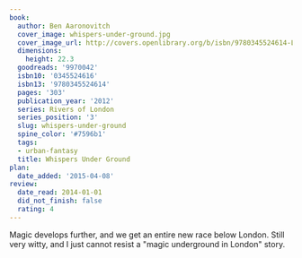 ```yaml
---
book:
  author: Ben Aaronovitch
  cover_image: whispers-under-ground.jpg
  cover_image_url: http://covers.openlibrary.org/b/isbn/9780345524614-L.jpg
  dimensions:
    height: 22.3
  goodreads: '9970042'
  isbn10: '0345524616'
  isbn13: '9780345524614'
  pages: '303'
  publication_year: '2012'
  series: Rivers of London
  series_position: '3'
  slug: whispers-under-ground
  spine_color: '#7596b1'
  tags:
  - urban-fantasy
  title: Whispers Under Ground
plan:
  date_added: '2015-04-08'
review:
  date_read: 2014-01-01
  did_not_finish: false
  rating: 4
---
```


Magic develops further, and we get an entire new race below London. Still very witty, and I just cannot resist a "magic underground in London" story.
